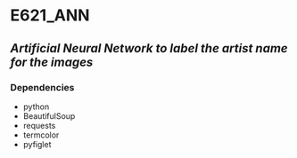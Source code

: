 # E621_ANN
## _Artificial Neural Network to label the artist name for the images_

### Dependencies
* python
* BeautifulSoup
* requests
* termcolor
* pyfiglet
